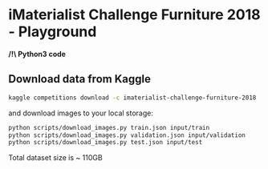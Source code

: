 # iMaterialist Challenge Furniture 2018 - Playground 

**/!\ Python3 code**
 
## Download data from Kaggle

```bash
kaggle competitions download -c imaterialist-challenge-furniture-2018
```
and download images to your local storage:
```bash
python scripts/download_images.py train.json input/train
python scripts/download_images.py validation.json input/validation
python scripts/download_images.py test.json input/test
```
Total dataset size is ~ 110GB

  


